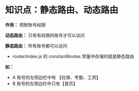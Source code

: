 # 知识点：静态路由、动态路由

**作用：** 控制账号权限

**动态路由：** 只有有权限的账号才可以访问

**静态路由：** 所有账号都可以访问
  - router/index.js 的 constantRoutes 常量中存储的就是静态路由

**如：**
  - A 账号的左侧边栏中有 【社保、考勤、工资】
  - B 账号的左侧边栏中只有【首页】

